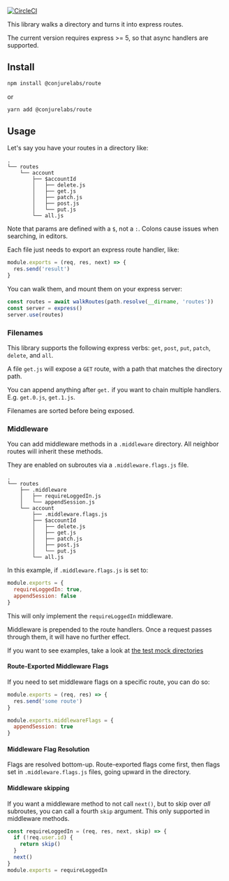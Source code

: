 [![CircleCI](https://circleci.com/gh/ConjureLabs/route/tree/master.svg?style=svg)](https://circleci.com/gh/ConjureLabs/route/tree/master)

This library walks a directory and turns it into express routes.

The current version requires express >= 5, so that async handlers are supported.

## Install

```sh
npm install @conjurelabs/route
```

or

```sh
yarn add @conjurelabs/route
```

## Usage

Let's say you have your routes in a directory like:

```
.
└── routes
    └── account
        ├── $accountId
        │   ├── delete.js
        │   ├── get.js
        │   ├── patch.js
        │   ├── post.js
        │   └── put.js
        └── all.js
```

Note that params are defined with a `$`, not a `:`. Colons cause issues when searching, in editors.

Each file just needs to export an express route handler, like:

```js
module.exports = (req, res, next) => {
  res.send('result')
}
```

You can walk them, and mount them on your express server:

```js
const routes = await walkRoutes(path.resolve(__dirname, 'routes'))
const server = express()
server.use(routes)
```

### Filenames

This library supports the following express verbs: `get`, `post`, `put`, `patch`, `delete`, and `all`.

A file `get.js` will expose a `GET` route, with a path that matches the directory path.

You can append anything after `get.` if you want to chain multiple handlers. E.g. `get.0.js`, `get.1.js`.

Filenames are sorted before being exposed.

### Middleware

You can add middleware methods in a `.middleware` directory. All neighbor routes will inherit these methods.

They are enabled on subroutes via a `.middleware.flags.js` file.

```
.
└── routes
    ├── .middleware
    │   ├── requireLoggedIn.js
    │   └── appendSession.js
    └── account
        ├── .middleware.flags.js
        ├── $accountId
        │   ├── delete.js
        │   ├── get.js
        │   ├── patch.js
        │   ├── post.js
        │   └── put.js
        └── all.js
```

In this example, if `.middleware.flags.js` is set to:

```js
module.exports = {
  requireLoggedIn: true,
  appendSession: false
}
```

This will only implement the `requireLoggedIn` middleware.

Middleware is prepended to the route handlers. Once a request passes through them, it will have no further effect.

If you want to see examples, take a look at [the test mock directories](./test/mocks/)

#### Route-Exported Middleware Flags

If you need to set middleware flags on a specific route, you can do so:

```js
module.exports = (req, res) => {
  res.send('some route')
}

module.exports.middlewareFlags = {
  appendSession: true
}
```

#### Middleware Flag Resolution

Flags are resolved bottom-up. Route-exported flags come first, then flags set in `.middleware.flags.js` files, going upward in the directory.

#### Middleware skipping

If you want a middleware method to not call `next()`, but to skip over _all_ subroutes, you can call a fourth `skip` argument. This only supported in middleware methods.

```js
const requireLoggedIn = (req, res, next, skip) => {
  if (!req.user.id) {
    return skip()
  }
  next()
}
module.exports = requireLoggedIn
```
